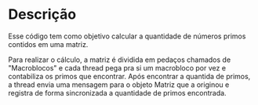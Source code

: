 # Descrição

Esse código tem como objetivo calcular a quantidade de números primos contidos em uma matriz.

Para realizar o cálculo, a matriz é dividida em pedaços chamados de "Macroblocos" e cada thread pega pra si  um macrobloco por vez e contabiliza os primos que encontrar. Após encontrar a quantida de primos, a thread envia uma mensagem para o objeto Matriz que a originou e registra de forma sincronizada a quantidade de primos encontrada.

